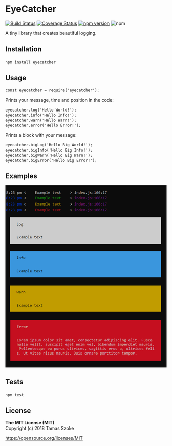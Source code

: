 EyeCatcher
=========

[![Build Status](https://travis-ci.org/tamasszoke/eyecatcher.svg?branch=master)](https://travis-ci.org/tamasszoke/eyecatcher) [![Coverage Status](https://coveralls.io/repos/github/tamasszoke/eyecatcher/badge.svg?branch=master)](https://coveralls.io/github/tamasszoke/eyecatcher?branch=master) [![npm version](https://badge.fury.io/js/eyecatcher.svg)](https://badge.fury.io/js/eyecatcher) ![npm](https://img.shields.io/npm/l/express.svg)


A tiny library that creates beautiful logging.

## Installation

  `npm install eyecatcher`

## Usage

    const eyecatcher = require('eyecatcher');

Prints your message, time and position in the code:

    eyecatcher.log('Hello World!');
    eyecatcher.info('Hello Info!');
    eyecatcher.warn('Hello Warn!');
    eyecatcher.error('Hello Error!');

Prints a block with your message:

    eyecatcher.bigLog('Hello Big World!');
    eyecatcher.bigInfo('Hello Big Info!');
    eyecatcher.bigWarn('Hello Big Warn!');
    eyecatcher.bigError('Hello Big Error!');

## Examples

![Image of Yaktocat](https://github.com/tamasszoke/eyecatcher/blob/master/docs/eyecatcher.png?raw=true)

## Tests

  `npm test`

## License

<b>The MIT License (MIT)</b><br/>
Copyright (c) 2018 Tamas Szoke

https://opensource.org/licenses/MIT
